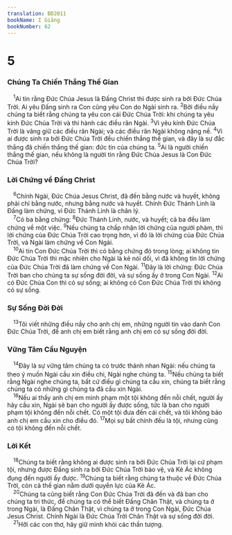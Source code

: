 ```yaml
---
translation: BD2011
bookName: I Giăng 
bookNumber: 62
---
```


<div class="title"><h1>5</h1><h3>Chúng Ta Chiến Thắng Thế Gian</h3></div>
<span class="verse 1gi_5_1"> <sup>1</sup>Ai tin rằng Ðức Chúa Jesus là Ðấng Christ thì được sinh ra bởi Ðức Chúa Trời. Ai yêu Ðấng sinh ra Con cũng yêu Con do Ngài sinh ra. </span>
<span class="verse 1gi_5_2"><sup>2</sup>Bởi điều nầy chúng ta biết rằng chúng ta yêu con cái Ðức Chúa Trời: khi chúng ta yêu kính Ðức Chúa Trời và thi hành các điều răn Ngài. </span>
<span class="verse 1gi_5_3"><sup>3</sup>Vì yêu kính Ðức Chúa Trời là vâng giữ các điều răn Ngài; và các điều răn Ngài không nặng nề. </span>
<span class="verse 1gi_5_4"><sup>4</sup>Vì ai được sinh ra bởi Ðức Chúa Trời đều chiến thắng thế gian, và đây là sự đắc thắng đã chiến thắng thế gian: đức tin của chúng ta. </span>
<span class="verse 1gi_5_5"><sup>5</sup>Ai là người chiến thắng thế gian, nếu không là người tin rằng Ðức Chúa Jesus là Con Ðức Chúa Trời?<br/></span>
<div class="title"><h3>Lời Chứng về Ðấng Christ</h3></div>
<span class="verse 1gi_5_6"> <sup>6</sup>Chính Ngài, Ðức Chúa Jesus Christ, đã đến bằng nước và huyết, không phải chỉ bằng nước, nhưng bằng nước và huyết. Chính Ðức Thánh Linh là Ðấng làm chứng, vì Ðức Thánh Linh là chân lý.<br/></span>
<span class="verse 1gi_5_7"> <sup>7</sup>Có ba bằng chứng: </span>
<span class="verse 1gi_5_8"><sup>8</sup>Ðức Thánh Linh, nước, và huyết; cả ba đều làm chứng về một việc. </span>
<span class="verse 1gi_5_9"><sup>9</sup>Nếu chúng ta chấp nhận lời chứng của người phàm, thì lời chứng của Ðức Chúa Trời cao trọng hơn, vì đó là lời chứng của Ðức Chúa Trời, và Ngài làm chứng về Con Ngài.<br/></span>
<span class="verse 1gi_5_10"> <sup>10</sup>Ai tin Con Ðức Chúa Trời thì có bằng chứng đó trong lòng; ai không tin Ðức Chúa Trời thì mặc nhiên cho Ngài là kẻ nói dối, vì đã không tin lời chứng của Ðức Chúa Trời đã làm chứng về Con Ngài. </span>
<span class="verse 1gi_5_11"><sup>11</sup>Ðây là lời chứng: Ðức Chúa Trời ban cho chúng ta sự sống đời đời, và sự sống ấy ở trong Con Ngài. </span>
<span class="verse 1gi_5_12"><sup>12</sup>Ai có Ðức Chúa Con thì có sự sống; ai không có Con Ðức Chúa Trời thì không có sự sống.<br/></span>
<div class="title"><h3>Sự Sống Ðời Ðời</h3></div>
<span class="verse 1gi_5_13"> <sup>13</sup>Tôi viết những điều nầy cho anh chị em, những người tin vào danh Con Ðức Chúa Trời, để anh chị em biết rằng anh chị em có sự sống đời đời.<br/></span>
<div class="title"><h3>Vững Tâm Cầu Nguyện</h3></div>
<span class="verse 1gi_5_14"> <sup>14</sup>Ðây là sự vững tâm chúng ta có trước thánh nhan Ngài: nếu chúng ta theo ý muốn Ngài cầu xin điều chi, Ngài nghe chúng ta. </span>
<span class="verse 1gi_5_15"><sup>15</sup>Nếu chúng ta biết rằng Ngài nghe chúng ta, bất cứ điều gì chúng ta cầu xin, chúng ta biết rằng chúng ta có những gì chúng ta đã cầu xin Ngài.<br/></span>
<span class="verse 1gi_5_16"> <sup>16</sup>Nếu ai thấy anh chị em mình phạm một tội không đến nỗi chết, người ấy hãy cầu xin, Ngài sẽ ban cho người ấy được sống, tức là ban cho người phạm tội không đến nỗi chết. Có một tội đưa đến cái chết, và tôi không bảo anh chị em cầu xin cho điều đó. </span>
<span class="verse 1gi_5_17"><sup>17</sup>Mọi sự bất chính đều là tội, nhưng cũng có tội không đến nỗi chết.<br/></span>
<div class="title"><h3>Lời Kết</h3></div>
<span class="verse 1gi_5_18"> <sup>18</sup>Chúng ta biết rằng không ai được sinh ra bởi Ðức Chúa Trời lại cứ phạm tội, nhưng được Ðấng sinh ra bởi Ðức Chúa Trời bảo vệ, và Kẻ Ác không đụng đến người ấy được. </span>
<span class="verse 1gi_5_19"><sup>19</sup>Chúng ta biết rằng chúng ta thuộc về Ðức Chúa Trời, còn cả thế gian nằm dưới quyền lực của Kẻ Ác.<br/></span>
<span class="verse 1gi_5_20"> <sup>20</sup>Chúng ta cũng biết rằng Con Ðức Chúa Trời đã đến và đã ban cho chúng ta tri thức, để chúng ta có thể biết Ðấng Chân Thật, và chúng ta ở trong Ngài, là Ðấng Chân Thật, vì chúng ta ở trong Con Ngài, Ðức Chúa Jesus Christ. Chính Ngài là Ðức Chúa Trời Chân Thật và sự sống đời đời.<br/></span>
<span class="verse 1gi_5_21"> <sup>21</sup>Hỡi các con thơ, hãy giữ mình khỏi các thần tượng.<br/></span>
